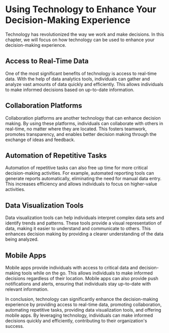 Using Technology to Enhance Your Decision-Making Experience
===========================================================================================================================

Technology has revolutionized the way we work and make decisions. In this chapter, we will focus on how technology can be used to enhance your decision-making experience.

Access to Real-Time Data
------------------------

One of the most significant benefits of technology is access to real-time data. With the help of data analytics tools, individuals can gather and analyze vast amounts of data quickly and efficiently. This allows individuals to make informed decisions based on up-to-date information.

Collaboration Platforms
-----------------------

Collaboration platforms are another technology that can enhance decision making. By using these platforms, individuals can collaborate with others in real-time, no matter where they are located. This fosters teamwork, promotes transparency, and enables better decision making through the exchange of ideas and feedback.

Automation of Repetitive Tasks
------------------------------

Automation of repetitive tasks can also free up time for more critical decision-making activities. For example, automated reporting tools can generate reports automatically, eliminating the need for manual data entry. This increases efficiency and allows individuals to focus on higher-value activities.

Data Visualization Tools
------------------------

Data visualization tools can help individuals interpret complex data sets and identify trends and patterns. These tools provide a visual representation of data, making it easier to understand and communicate to others. This enhances decision making by providing a clearer understanding of the data being analyzed.

Mobile Apps
-----------

Mobile apps provide individuals with access to critical data and decision-making tools while on the go. This allows individuals to make informed decisions regardless of their location. Mobile apps can also provide push notifications and alerts, ensuring that individuals stay up-to-date with relevant information.

In conclusion, technology can significantly enhance the decision-making experience by providing access to real-time data, promoting collaboration, automating repetitive tasks, providing data visualization tools, and offering mobile apps. By leveraging technology, individuals can make informed decisions quickly and efficiently, contributing to their organization's success.
